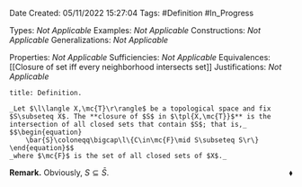 <div class="topSpace"></div>

Date Created: 05/11/2022 15:27:04
Tags: #Definition #In_Progress

Types: _Not Applicable_
Examples: _Not Applicable_
Constructions: _Not Applicable_
Generalizations: _Not Applicable_

Properties: _Not Applicable_
Sufficiencies: _Not Applicable_
Equivalences: [[Closure of set iff every neighborhood intersects set]]
Justifications: _Not Applicable_

``` ad-Definition
title: Definition.

_Let $\l\langle X,\mc{T}\r\rangle$ be a topological space and fix $S\subseteq X$. The **closure of $S$ in $\tpl{X,\mc{T}}$** is the intersection of all closed sets that contain $S$; that is,_
$$\begin{equation}
    \bar{S}\coloneqq\bigcap\l\{C\in\mc{F}\mid S\subseteq S\r\}
\end{equation}$$
_where $\mc{F}$ is the set of all closed sets of $X$._

```

**Remark.** Obviously, $S\subseteq\bar{S}$.<span style="float:right;">$\blacklozenge$</span>
